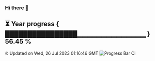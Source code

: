 ### Hi there 👋
⏳ Year progress { ████████████████▁▁▁▁▁▁▁▁▁▁▁▁▁▁ } 56.45 %
---
⏰ Updated on Wed, 26 Jul 2023 01:16:46 GMT
![Progress Bar CI](https://github.com/liununu/liununu/workflows/Progress%20Bar%20CI/badge.svg)
